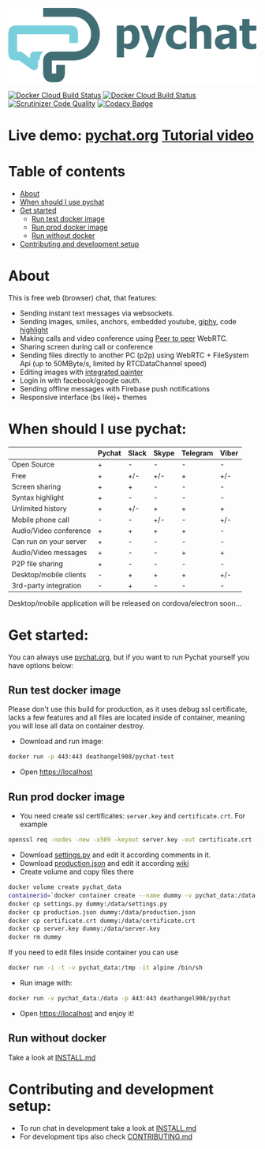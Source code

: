 <p align="center"><img src="./logo/logo.svg"></p>

 [![Docker Cloud Build Status](https://img.shields.io/docker/cloud/build/deathangel908/pychat.svg?label=docker%3Aprod)](https://hub.docker.com/r/deathangel908/pychat)
[![Docker Cloud Build Status](https://img.shields.io/docker/cloud/build/deathangel908/pychat-test.svg?label=docker%3Atest)](https://hub.docker.com/r/deathangel908/pychat-test) [![Scrutinizer Code Quality](https://scrutinizer-ci.com/g/Deathangel908/pychat/badges/quality-score.png?b=master)](https://scrutinizer-ci.com/g/Deathangel908/pychat/?branch=master) [![Codacy Badge](https://api.codacy.com/project/badge/Grade/b508fef8efba4a5f8b5e8411c0803af5)](https://www.codacy.com/app/nightmarequake/pychat?utm_source=github.com&amp;utm_medium=referral&amp;utm_content=Deathangel908/pychat&amp;utm_campaign=Badge_Grade)

# Live demo: [pychat.org](https://pychat.org/) [Tutorial video](https://www.youtube.com/watch?v=m6sJ-blTidg)

# Table of contents
  * [About](#about)
  * [When should I use pychat](#when-should-i-use-pychat)
  * [Get started](#get-started)
    * [Run test docker image](#run-test-docker-image)
    * [Run prod docker image](#run-prod-docker-image)
    * [Run without docker](#run-without-docker)
  * [Contributing and development setup](#contributing-and-development-setup)
  
# About
This is free web (browser) chat, that features:
 - Sending instant text messages via websockets.
 - Sending images, smiles, anchors, embedded youtube, [giphy](https://giphy.com/), code [highlight](https://highlightjs.org/)
 - Making calls and video conference using [Peer to peer](https://en.wikipedia.org/wiki/Peer-to-peer) WebRTC.
 - Sharing screen during call or conference
 - Sending files directly to another PC (p2p) using WebRTC + FileSystem Api (up to 50MByte/s, limited by RTCDataChannel speed)
 - Editing images with [integrated painter](https://github.com/akoidan/spainter)
 - Login in with facebook/google oauth.
 - Sending offline messages with Firebase push notifications
 - Responsive interface (bs like)+ themes

# When should I use pychat:
|                        | Pychat | Slack | Skype | Telegram | Viber |
|------------------------|--------|-------|-------|----------|-------|
| Open Source            | +      | -     | -     | -        | -     |
| Free                   | +      | +/-   | +/-   | +        | +/-   |
| Screen sharing         | +      | +     | -     | -        | -     |
| Syntax highlight       | +      | -     | -     | -        | -     |
| Unlimited history      | +      | +/-   | +     | +        | +     |
| Mobile phone call      | -      | -     | +/-   | -        | +/-   |
| Audio/Video conference | +      | +     | +     | +        | -     |
| Can run on your server | +      | -     | -     | -        | -     |
| Audio/Video messages   | +      | -     | -     | +        | +     |
| P2P file sharing       | +      | -     | -     | -        | -     |
| Desktop/mobile clients | -      | +     | +     | +        | +/-   |
| 3rd-party integration  | -      | +     | -     | -        | -     | 
Desktop/mobile application will be released on cordova/electron soon...

# Get started:
You can always use [pychat.org](https://pychat.org), but if you want to run Pychat yourself you have options below:

## Run test docker image
Please don't use this build for production, as it uses debug ssl certificate, lacks a few features and all files are located inside of container, meaning you will lose all data on container destroy.

 - Download and run image: 
 ```bash
 docker run -p 443:443 deathangel908/pychat-test
 ```
 - Open [https://localhost](https://localhost)

## Run prod docker image

 - You need create ssl certificates: `server.key` and `certificate.crt`. For example 
```bash
openssl req -nodes -new -x509 -keyout server.key -out certificate.crt -days 3650
```
 - Download [settings.py](https://github.com/akoidan/pychat/blob/master/chat/settings_example.py) and edit it according comments in it.
 - Download [production.json](https://github.com/akoidan/pychat/blob/master/docker/pychat.org/production.json)  and edit it according [wiki](https://github.com/akoidan/pychat/tree/master/fe#configuration)
 - Create volume and copy files there
 ```bash
 docker volume create pychat_data
 containerid=`docker container create --name dummy -v pychat_data:/data hello-world`
 docker cp settings.py dummy:/data/settings.py
 docker cp production.json dummy:/data/production.json
 docker cp certificate.crt dummy:/data/certificate.crt
 docker cp server.key dummy:/data/server.key
 docker rm dummy
 ```
 If you need to edit files inside container you can use 
 ```bash
docker run -i -t -v pychat_data:/tmp -it alpine /bin/sh
```
 - Run image with:
```bash
docker run -v pychat_data:/data -p 443:443 deathangel908/pychat
```
 - Open [https://localhost](https://localhost) and enjoy it!

## Run without docker
Take a look at [INSTALL.md](https://github.com/akoidan/pychat/blob/master/INSTALL.md)

# Contributing and development setup:

- To run chat in development take a look at [INSTALL.md](https://github.com/akoidan/pychat/blob/master/INSTALL.md) 
- For development tips also check [CONTRIBUTING.md](https://github.com/akoidan/pychat/blob/master/CONTRIBUTING.md)
